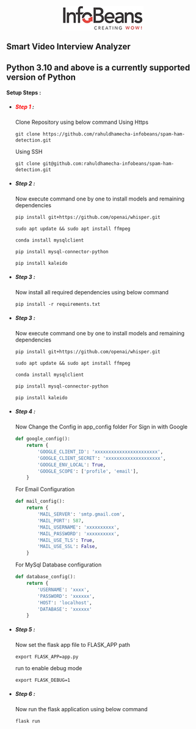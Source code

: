 <span style="width:100%;display:flex;justify-content:center;">![title](static/public/images/company_logo.jpg)</span>
## Smart Video Interview Analyzer
## Python 3.10 and above is a currently supported version of Python
#### Setup Steps :

- ##### <span style="color:red">Step 1</span> : 
    Clone Repository using below command
    Using Https
    ```GIT
    git clone https://github.com/rahuldhamecha-infobeans/spam-ham-detection.git
    ```
    Using SSH
    ```GIT
    git clone git@github.com:rahuldhamecha-infobeans/spam-ham-detection.git
    ```
- ##### Step 2 : 
    Now execute  command one by one to install models and remaining dependencies
    ```shell
    pip install git+https://github.com/openai/whisper.git
    ```
    ```shell
    sudo apt update && sudo apt install ffmpeg
    ```
    ```shell
    conda install mysqlclient
    ```
    ```shell
    pip install mysql-connector-python
    ```
    ```shell
    pip install kaleido
    ```
- ##### Step 3 : 
    Now install all required dependencies using below command
    ```shell
    pip install -r requirements.txt
    ```
- ##### Step 3 : 
    Now execute  command one by one to install models and remaining dependencies
    ```shell
    pip install git+https://github.com/openai/whisper.git
    ```
    ```shell
    sudo apt update && sudo apt install ffmpeg
    ```
    ```shell
    conda install mysqlclient
    ```
    ```shell
    pip install mysql-connector-python
    ```
    ```shell
    pip install kaleido
    ```
- ##### Step 4 : 
    Now Change the Config in app_config folder 
    For Sign in with Google
    ```python
    def google_config():
        return {
            'GOOGLE_CLIENT_ID': 'xxxxxxxxxxxxxxxxxxxxxxx',
            'GOOGLE_CLIENT_SECRET': 'xxxxxxxxxxxxxxxxxxxx',
            'GOOGLE_ENV_LOCAL': True,
            'GOOGLE_SCOPE': ['profile', 'email'],
        }
    ```
    For Email Configuration
    ```python
    def mail_config():
        return {
            'MAIL_SERVER': 'smtp.gmail.com',
            'MAIL_PORT': 587,
            'MAIL_USERNAME': 'xxxxxxxxxx',
            'MAIL_PASSWORD': 'xxxxxxxxxx',
            'MAIL_USE_TLS': True,
            'MAIL_USE_SSL': False,
        }
    ```
    For MySql Database configuration
    ```python
    def database_config():
        return {
            'USERNAME': 'xxxx',
            'PASSWORD': 'xxxxxx',
            'HOST': 'localhost',
            'DATABASE': 'xxxxxx'
        }
    ```

- ##### Step 5 : 
    Now set the flask app file to FLASK_APP path
    ```shell
    export FLASK_APP=app.py
    ```
    run to enable debug mode
    ```shell
    export FLASK_DEBUG=1
    ```
- ##### Step 6 : 
    Now run the flask application using below command
    ```shell
    flask run
    ```

